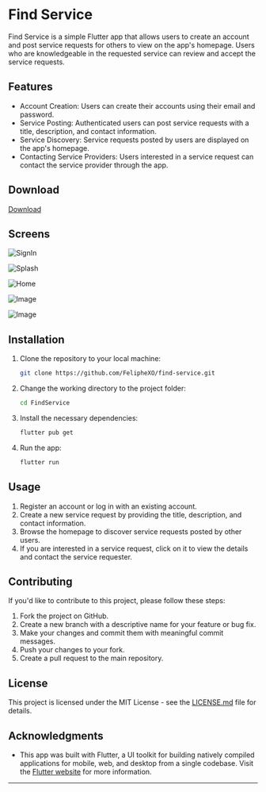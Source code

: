 

# Find Service

Find Service is a simple Flutter app that allows users to create an account and post service requests for others to view on the app's homepage. Users who are knowledgeable in the requested service can review and accept the service requests.


## Features

- Account Creation: Users can create their accounts using their email and password.
- Service Posting: Authenticated users can post service requests with a title, description, and contact information.
- Service Discovery: Service requests posted by users are displayed on the app's homepage.
- Contacting Service Providers: Users interested in a service request can contact the service provider through the app.

## Download

[Download](https://drive.google.com/file/d/1pvKQHvqzEDRfRqwSNYYG9-FcxtSRPE1Y/view?usp=sharing)

## Screens

![SignIn](https://imgur.com/W17AK1G.png)

![Splash](https://imgur.com/FWcrucM.png)

![Home](https://imgur.com/pCJU4WX.png)

![Image](https://imgur.com/9LE6sMB.png)

![Image](https://imgur.com/u8LrAOe)


## Installation

1. Clone the repository to your local machine:

   ```bash
   git clone https://github.com/FelipheXO/find-service.git
   ```

2. Change the working directory to the project folder:

   ```bash
   cd FindService
   ```

3. Install the necessary dependencies:

   ```bash
   flutter pub get
   ```

4. Run the app:

   ```bash
   flutter run
   ```

## Usage

1. Register an account or log in with an existing account.
2. Create a new service request by providing the title, description, and contact information.
3. Browse the homepage to discover service requests posted by other users.
4. If you are interested in a service request, click on it to view the details and contact the service requester.

## Contributing

If you'd like to contribute to this project, please follow these steps:

1. Fork the project on GitHub.
2. Create a new branch with a descriptive name for your feature or bug fix.
3. Make your changes and commit them with meaningful commit messages.
4. Push your changes to your fork.
5. Create a pull request to the main repository.

## License

This project is licensed under the MIT License - see the [LICENSE.md](LICENSE.md) file for details.

## Acknowledgments

- This app was built with Flutter, a UI toolkit for building natively compiled applications for mobile, web, and desktop from a single codebase. Visit the [Flutter website](https://flutter.dev/) for more information.

---

